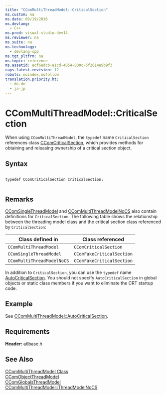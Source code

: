 ```yaml
---
title: "CComMultiThreadModel::CriticalSection"
ms.custom: na
ms.date: 09/19/2016
ms.devlang: 
  - C++
ms.prod: visual-studio-dev14
ms.reviewer: na
ms.suite: na
ms.technology: 
  - devlang-cpp
ms.tgt_pltfrm: na
ms.topic: reference
ms.assetid: ecf6edcb-a1cd-4054-800c-5f2614e9b9f3
caps.latest.revision: 12
robots: noindex,nofollow
translation.priority.ht: 
  - de-de
  - ja-jp
---
```

# CComMultiThreadModel::CriticalSection
When using `CComMultiThreadModel`, the `typedef` name `CriticalSection` references class [CComCriticalSection](../vs140/CComCriticalSection-Class.md), which provides methods for obtaining and releasing ownership of a critical section object.  
  
## Syntax  
  
```  
  
typedef CComCriticalSection CriticalSection;  
  
```  
  
## Remarks  
 [CComSingleThreadModel](../vs140/CComSingleThreadModel-Class.md) and [CComMultiThreadModelNoCS](../vs140/CComMultiThreadModelNoCS-Class.md) also contain definitions for `CriticalSection`. The following table shows the relationship between the threading model class and the critical section class referenced by `CriticalSection`:  
  
|Class defined in|Class referenced|  
|----------------------|----------------------|  
|`CComMultiThreadModel`|`CComCriticalSection`|  
|`CComSingleThreadModel`|`CComFakeCriticalSection`|  
|`CComMultiThreadModelNoCS`|`CComFakeCriticalSection`|  
  
 In addition to `CriticalSection`, you can use the `typedef` name [AutoCriticalSection](../vs140/CComMultiThreadModel--AutoCriticalSection.md). You should not specify `AutoCriticalSection` in global objects or static class members if you want to eliminate the CRT startup code.  
  
## Example  
 See [CComMultiThreadModel::AutoCriticalSection](../vs140/CComMultiThreadModel--AutoCriticalSection.md).  
  
## Requirements  
 **Header:** atlbase.h  
  
## See Also  
 [CComMultiThreadModel Class](../vs140/CComMultiThreadModel-Class.md)   
 [CComObjectThreadModel](../vs140/CComObjectThreadModel.md)   
 [CComGlobalsThreadModel](../vs140/CComGlobalsThreadModel.md)   
 [CComMultiThreadModel::ThreadModelNoCS](../vs140/CComMultiThreadModel--ThreadModelNoCS.md)